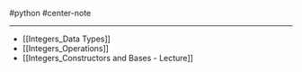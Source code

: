 #python #center-note 

---
- [[Integers_Data Types]]
- [[Integers_Operations]]
- [[Integers_Constructors and Bases - Lecture]]
